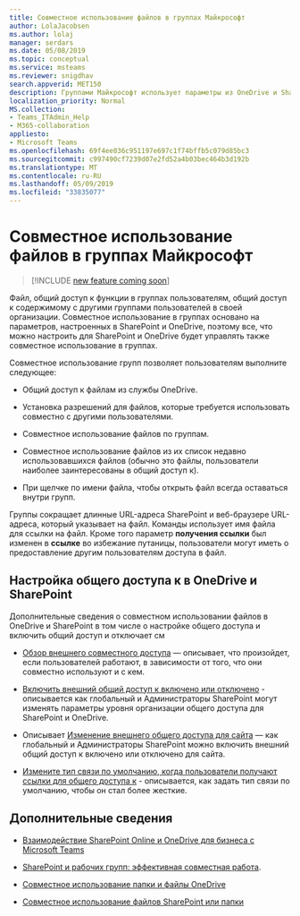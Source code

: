 ```yaml
---
title: Совместное использование файлов в группах Майкрософт
author: LolaJacobsen
ms.author: lolaj
manager: serdars
ms.date: 05/08/2019
ms.topic: conceptual
ms.service: msteams
ms.reviewer: snigdhav
search.appverid: MET150
description: Группами Майкрософт использует параметры из OneDrive и SharePoint для управления общего доступа.
localization_priority: Normal
MS.collection:
- Teams_ITAdmin_Help
- M365-collaboration
appliesto:
- Microsoft Teams
ms.openlocfilehash: 69f4ee036c951197e697c1f74bffb5c079d85bc3
ms.sourcegitcommit: c997490cf7239d07e2fd52a4b03bec464b3d192b
ms.translationtype: MT
ms.contentlocale: ru-RU
ms.lasthandoff: 05/09/2019
ms.locfileid: "33835077"
---
```

# <a name="sharing-files-in-microsoft-teams"></a>Совместное использование файлов в группах Майкрософт

> [!INCLUDE [new feature coming soon](includes/new-feature-coming-soon-article.md)]

Файл, общий доступ к функции в группах пользователям, общий доступ к содержимому с другими группами пользователей в своей организации. Совместное использование в группах основано на параметров, настроенных в SharePoint и OneDrive, поэтому все, что можно настроить для SharePoint и OneDrive будет управлять также совместное использование в группах.

Совместное использование групп позволяет пользователям выполните следующее:

- Общий доступ к файлам из службы OneDrive.

- Установка разрешений для файлов, которые требуется использовать совместно с другими пользователями.

- Совместное использование файлов по группам.

- Совместное использование файлов из их список недавно использовавшихся файлов (обычно это файлы, пользователи наиболее заинтересованы в общий доступ к).

- При щелчке по имени файла, чтобы открыть файл всегда оставаться внутри групп.

Группы сокращает длинные URL-адреса SharePoint и веб-браузере URL-адреса, который указывает на файл. Команды использует имя файла для ссылки на файл. Кроме того параметр **получения ссылки** был изменен в **ссылке** во избежание путаницы, пользователи могут иметь о предоставление другим пользователям доступа в файл.

## <a name="configure-sharing-in-onedrive-and-sharepoint"></a>Настройка общего доступа к в OneDrive и SharePoint

Дополнительные сведения о совместном использовании файлов в OneDrive и SharePoint в том числе о настройке общего доступа и включить общий доступ и отключает см

- [Обзор внешнего совместного доступа](https://docs.microsoft.com/sharepoint/external-sharing-overview) — описывает, что произойдет, если пользователей работают, в зависимости от того, что они совместно используют и с кем.

- [Включить внешний общий доступ к включено или отключено](https://docs.microsoft.com/sharepoint/turn-external-sharing-on-or-off) - описывается как глобальный и Администраторы SharePoint могут изменять параметры уровня организации общего доступа для SharePoint и OneDrive.

- Описывает [Изменение внешнего общего доступа для сайта](https://docs.microsoft.com/sharepoint/change-external-sharing-site) — как глобальный и Администраторы SharePoint можно включить внешний общий доступ к включено или отключено для сайта.

- [Измените тип связи по умолчанию, когда пользователи получают ссылки для общего доступа к](https://docs.microsoft.com/sharepoint/change-default-sharing-link) - описывается, как задать тип связи по умолчанию, чтобы он стал более жесткие.

## <a name="more-information"></a>Дополнительные сведения

- [Взаимодействие SharePoint Online и OneDrive для бизнеса с Microsoft Teams](sharepoint-onedrive-interact.md)

- [SharePoint и рабочих групп: эффективная совместная работа](https://techcommunity.microsoft.com/t5/Microsoft-SharePoint-Blog/SharePoint-and-Teams-Better-Together/ba-p/189593).

- [Совместное использование папки и файлы OneDrive](https://support.office.com/article/Share-OneDrive-files-and-folders-9fcc2f7d-de0c-4cec-93b0-a82024800c07#OS_Type=OneDrive_-_Business)

- [Совместное использование файлов SharePoint или папки](https://support.office.com/article/share-sharepoint-files-or-folders-1fe37332-0f9a-4719-970e-d2578da4941c)

